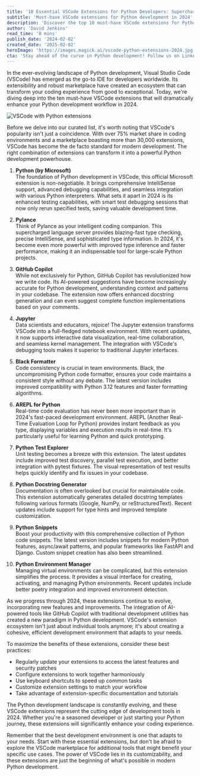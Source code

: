 ```yaml
---
title: '10 Essential VSCode Extensions for Python Developers: Supercharge Your Development Environment in 2024'
subtitle: 'Must-have VSCode extensions for Python development in 2024'
description: 'Discover the top 10 must-have VSCode extensions for Python development in 2024. From Microsoft's official Python extension to AI-powered tools like GitHub Copilot, learn how these essential add-ons can transform your coding experience and boost productivity.'
author: 'David Jenkins'
read_time: '8 mins'
publish_date: '2024-02-02'
created_date: '2025-02-02'
heroImage: 'https://images.magick.ai/vscode-python-extensions-2024.jpg'
cta: 'Stay ahead of the curve in Python development! Follow us on LinkedIn for regular updates on the latest VSCode extensions, development tips, and industry insights that will take your coding to the next level.'
---
```


In the ever-evolving landscape of Python development, Visual Studio Code (VSCode) has emerged as the go-to IDE for developers worldwide. Its extensibility and robust marketplace have created an ecosystem that can transform your coding experience from good to exceptional. Today, we're diving deep into the ten must-have VSCode extensions that will dramatically enhance your Python development workflow in 2024.

![VSCode with Python extensions](https://i.magick.ai/PIXE/1738505817720_magick_img.webp)

Before we delve into our curated list, it's worth noting that VSCode's popularity isn't just a coincidence. With over 75% market share in coding environments and a marketplace boasting more than 30,000 extensions, VSCode has become the de facto standard for modern development. The right combination of extensions can transform it into a powerful Python development powerhouse.

1. **Python (by Microsoft)**  
   The foundation of Python development in VSCode, this official Microsoft extension is non-negotiable. It brings comprehensive IntelliSense support, advanced debugging capabilities, and seamless integration with various Python interpreters. What sets it apart in 2024 is its enhanced testing capabilities, with smart test debugging sessions that now only rerun specified tests, saving valuable development time.

2. **Pylance**  
   Think of Pylance as your intelligent coding companion. This supercharged language server provides blazing-fast type checking, precise IntelliSense, and sophisticated type information. In 2024, it's become even more powerful with improved type inference and faster performance, making it an indispensable tool for large-scale Python projects.

3. **GitHub Copilot**  
   While not exclusively for Python, GitHub Copilot has revolutionized how we write code. Its AI-powered suggestions have become increasingly accurate for Python development, understanding context and patterns in your codebase. The extension now offers enhanced docstring generation and can even suggest complete function implementations based on your comments.

4. **Jupyter**  
   Data scientists and educators, rejoice! The Jupyter extension transforms VSCode into a full-fledged notebook environment. With recent updates, it now supports interactive data visualization, real-time collaboration, and seamless kernel management. The integration with VSCode's debugging tools makes it superior to traditional Jupyter interfaces.

5. **Black Formatter**  
   Code consistency is crucial in team environments. Black, the uncompromising Python code formatter, ensures your code maintains a consistent style without any debate. The latest version includes improved compatibility with Python 3.12 features and faster formatting algorithms.

6. **AREPL for Python**  
   Real-time code evaluation has never been more important than in 2024's fast-paced development environment. AREPL (Another Real-Time Evaluation Loop for Python) provides instant feedback as you type, displaying variables and execution results in real-time. It's particularly useful for learning Python and quick prototyping.

7. **Python Test Explorer**  
   Unit testing becomes a breeze with this extension. The latest updates include improved test discovery, parallel test execution, and better integration with pytest fixtures. The visual representation of test results helps quickly identify and fix issues in your codebase.

8. **Python Docstring Generator**  
   Documentation is often overlooked but crucial for maintainable code. This extension automatically generates detailed docstring templates following various formats (Google, NumPy, or reStructuredText). Recent updates include support for type hints and improved template customization.

9. **Python Snippets**  
   Boost your productivity with this comprehensive collection of Python code snippets. The latest version includes snippets for modern Python features, async/await patterns, and popular frameworks like FastAPI and Django. Custom snippet creation has also been streamlined.

10. **Python Environment Manager**  
    Managing virtual environments can be complicated, but this extension simplifies the process. It provides a visual interface for creating, activating, and managing Python environments. Recent updates include better poetry integration and improved environment detection.

As we progress through 2024, these extensions continue to evolve, incorporating new features and improvements. The integration of AI-powered tools like GitHub Copilot with traditional development utilities has created a new paradigm in Python development. VSCode's extension ecosystem isn't just about individual tools anymore; it's about creating a cohesive, efficient development environment that adapts to your needs.

To maximize the benefits of these extensions, consider these best practices:

- Regularly update your extensions to access the latest features and security patches
- Configure extensions to work together harmoniously
- Use keyboard shortcuts to speed up common tasks
- Customize extension settings to match your workflow
- Take advantage of extension-specific documentation and tutorials

The Python development landscape is constantly evolving, and these VSCode extensions represent the cutting edge of development tools in 2024. Whether you're a seasoned developer or just starting your Python journey, these extensions will significantly enhance your coding experience.

Remember that the best development environment is one that adapts to your needs. Start with these essential extensions, but don't be afraid to explore the VSCode marketplace for additional tools that might benefit your specific use cases. The power of VSCode lies in its customizability, and these extensions are just the beginning of what's possible in modern Python development.
